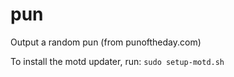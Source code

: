 pun
===

Output a random pun (from punoftheday.com)

To install the motd updater, run:
`sudo setup-motd.sh`

